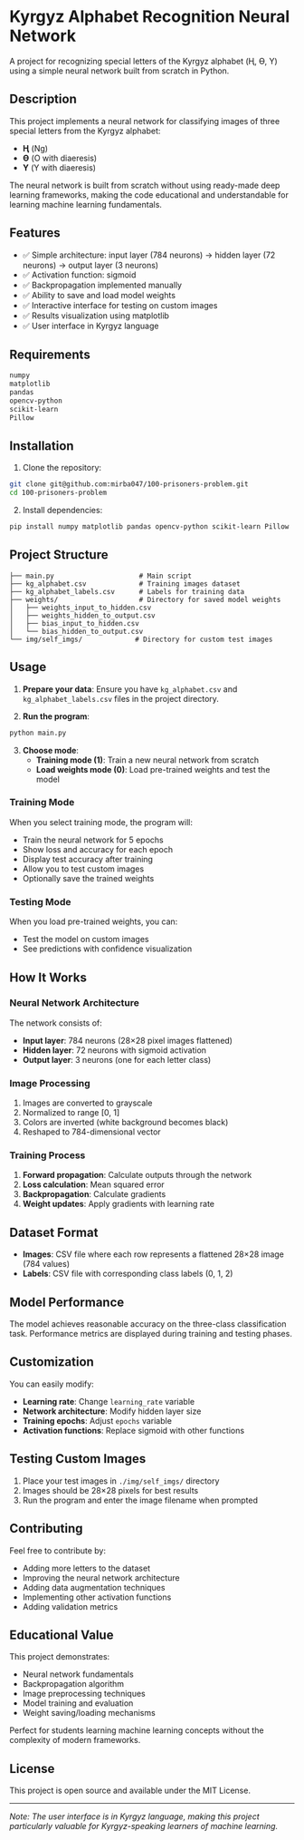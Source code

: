 # Kyrgyz Alphabet Recognition Neural Network

A project for recognizing special letters of the Kyrgyz alphabet (Ң, Ө, Ү) using a simple neural network built from scratch in Python.

## Description

This project implements a neural network for classifying images of three special letters from the Kyrgyz alphabet:
- **Ң** (Ng)
- **Ө** (O with diaeresis)  
- **Ү** (Y with diaeresis)

The neural network is built from scratch without using ready-made deep learning frameworks, making the code educational and understandable for learning machine learning fundamentals.

## Features

- ✅ Simple architecture: input layer (784 neurons) → hidden layer (72 neurons) → output layer (3 neurons)
- ✅ Activation function: sigmoid
- ✅ Backpropagation implemented manually
- ✅ Ability to save and load model weights
- ✅ Interactive interface for testing on custom images
- ✅ Results visualization using matplotlib
- ✅ User interface in Kyrgyz language

## Requirements

```bash
numpy
matplotlib
pandas
opencv-python
scikit-learn
Pillow
```

## Installation

1. Clone the repository:
```bash
git clone git@github.com:mirba047/100-prisoners-problem.git
cd 100-prisoners-problem
```

2. Install dependencies:
```bash
pip install numpy matplotlib pandas opencv-python scikit-learn Pillow
```

## Project Structure

```
├── main.py                     # Main script
├── kg_alphabet.csv             # Training images dataset
├── kg_alphabet_labels.csv      # Labels for training data
├── weights/                    # Directory for saved model weights
│   ├── weights_input_to_hidden.csv
│   ├── weights_hidden_to_output.csv
│   ├── bias_input_to_hidden.csv
│   └── bias_hidden_to_output.csv
└── img/self_imgs/             # Directory for custom test images
```

## Usage

1. **Prepare your data**: Ensure you have `kg_alphabet.csv` and `kg_alphabet_labels.csv` files in the project directory.

2. **Run the program**:
```bash
python main.py
```

3. **Choose mode**:
   - **Training mode (1)**: Train a new neural network from scratch
   - **Load weights mode (0)**: Load pre-trained weights and test the model

### Training Mode

When you select training mode, the program will:
- Train the neural network for 5 epochs
- Show loss and accuracy for each epoch
- Display test accuracy after training
- Allow you to test custom images
- Optionally save the trained weights

### Testing Mode

When you load pre-trained weights, you can:
- Test the model on custom images
- See predictions with confidence visualization

## How It Works

### Neural Network Architecture

The network consists of:
- **Input layer**: 784 neurons (28×28 pixel images flattened)
- **Hidden layer**: 72 neurons with sigmoid activation
- **Output layer**: 3 neurons (one for each letter class)

### Image Processing

1. Images are converted to grayscale
2. Normalized to range [0, 1]
3. Colors are inverted (white background becomes black)
4. Reshaped to 784-dimensional vector

### Training Process

1. **Forward propagation**: Calculate outputs through the network
2. **Loss calculation**: Mean squared error
3. **Backpropagation**: Calculate gradients
4. **Weight updates**: Apply gradients with learning rate

## Dataset Format

- **Images**: CSV file where each row represents a flattened 28×28 image (784 values)
- **Labels**: CSV file with corresponding class labels (0, 1, 2)

## Model Performance

The model achieves reasonable accuracy on the three-class classification task. Performance metrics are displayed during training and testing phases.

## Customization

You can easily modify:
- **Learning rate**: Change `learning_rate` variable
- **Network architecture**: Modify hidden layer size
- **Training epochs**: Adjust `epochs` variable
- **Activation functions**: Replace sigmoid with other functions

## Testing Custom Images

1. Place your test images in `./img/self_imgs/` directory
2. Images should be 28×28 pixels for best results
3. Run the program and enter the image filename when prompted

## Contributing

Feel free to contribute by:
- Adding more letters to the dataset
- Improving the neural network architecture
- Adding data augmentation techniques
- Implementing other activation functions
- Adding validation metrics

## Educational Value

This project demonstrates:
- Neural network fundamentals
- Backpropagation algorithm
- Image preprocessing techniques
- Model training and evaluation
- Weight saving/loading mechanisms

Perfect for students learning machine learning concepts without the complexity of modern frameworks.

## License

This project is open source and available under the MIT License.

---

*Note: The user interface is in Kyrgyz language, making this project particularly valuable for Kyrgyz-speaking learners of machine learning.*
